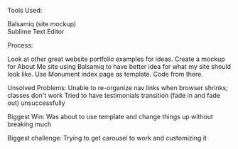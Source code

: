 Tools Used:

Balsamiq (site mockup)<br>
Sublime Text Editor

Process:

Look at other great website portfolio examples for ideas.
Create a mockup for About Me site using Balsamiq to have better idea for what my site should look like.
Use Monument index page as template.
Code from there.

Unsolved Problems:
Unable to re-organize nav links when browser shrinks; classes don't work
Tried to have testimonials transition (fade in and fade out) unsuccessfully

Biggest Win:
Was about to use template and change things up without breaking much

Biggest challenge:
Trying to get carousel to work and customizing it
